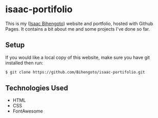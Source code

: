 # isaac-portifolio

This is my ([Isaac Bihengoto](https://twitter.com/IMahugu)) website and portfolio, hosted with Github Pages.
It contains a bit about me and some projects I've done so far.

## Setup

If you would like a local copy of this website, make sure you have git installed then run:
 ```bash
 $ git clone https://github.com/Bihengoto/isaac-portifolio.git
 
```

## Technologies Used

* HTML
* CSS
* FontAwesome
